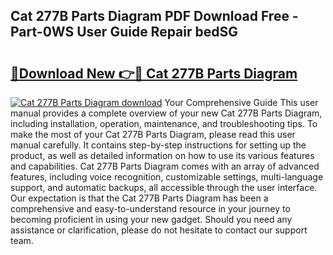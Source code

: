 ## Cat 277B Parts Diagram PDF Download Free - Part-0WS User Guide Repair bedSG

# <h2><a href="http://dfixbur.blite.top/?on=Cat+277B+Parts+Diagram">🔗Download New 👉🔴 Cat 277B Parts Diagram</a></h2>

[![Cat 277B Parts Diagram download](https://i.imgur.com/lujVjoI.png)](http://dfixbur.blite.top/?on=Cat+277B+Parts+Diagram)
Your Comprehensive Guide This user manual provides a complete overview of your new Cat 277B Parts Diagram, including installation, operation, maintenance, and troubleshooting tips. To make the most of your Cat 277B Parts Diagram, please read this user manual carefully. It contains step-by-step instructions for setting up the product, as well as detailed information on how to use its various features and capabilities. Cat 277B Parts Diagram comes with an array of advanced features, including voice recognition, customizable settings, multi-language support, and automatic backups, all accessible through the user interface. Our expectation is that the Cat 277B Parts Diagram has been a comprehensive and easy-to-understand resource in your journey to becoming proficient in using your new gadget. Should you need any assistance or clarification, please do not hesitate to contact our support team.

